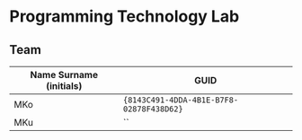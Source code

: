 # Programming Technology Lab

## Team

| Name Surname (initials) | GUID                                     |
| ----------------------- | ---------------------------------------- |
| MKo                     | `{8143C491-4DDA-4B1E-B7F8-02878F438D62}` |
| MKu                     | `` |
